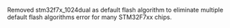 Removed stm32f7x_1024dual as default flash algorithm to eliminate multiple default flash algorithms error for many STM32F7xx chips.